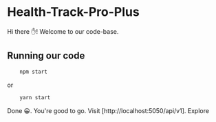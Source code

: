 # Health-Track-Pro-Plus

Hi there ✋! Welcome to our code-base.

## Running our code

```bash
    npm start 
```

or

```bash
    yarn start
```

Done 😀. You're good to go. Visit [http://localhost:5050/api/v1]. Explore
